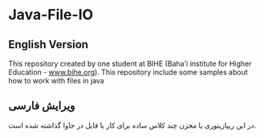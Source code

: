 # Java-File-IO
## English Version
This repository created by one student at BIHE (Baha'i institute for Higher Education - www.bihe.org). 
This repository include some samples about how to work with files in java

## ویرایش فارسی
در این ریپازیتوری یا مخزن چند کلاس ساده برای کار با فایل در جاوا گذاشته شده است. 


